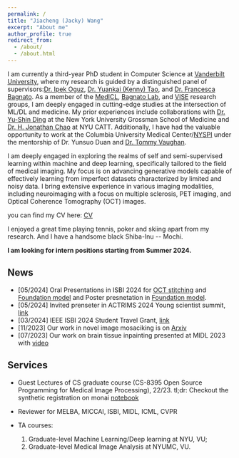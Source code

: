 ```yaml
---
permalink: /
title: "Jiacheng (Jacky) Wang"
excerpt: "About me"
author_profile: true
redirect_from: 
  - /about/
  - /about.html
---
```

I am currently a third-year PhD student in Computer Science at [Vanderbilt University](https://www.vanderbilt.edu/), where my research is guided by a distinguished panel of supervisors:[Dr. Ipek Oguz](https://engineering.vanderbilt.edu/bio/ipek-oguz), [Dr. Yuankai (Kenny) Tao](https://engineering.vanderbilt.edu/bio/tao-yuankaikenny), and [Dr. Francesca Bagnato](https://www.vumc.org/neurology/person/francesca-bagnato-md-phd). As a member of the [MedICL](https://github.com/MedICL-VU), [Bagnato Lab](https://www.vumc.org/bagnato-lab/person/our-team), and [VISE](https://www.vanderbilt.edu/vise/visepeople/) research groups, I am deeply engaged in cutting-edge studies at the intersection of ML/DL and medicine. My prior experiences include collaborations with [Dr. Yu-Shin Ding](https://med.nyu.edu/faculty/yu-shin-ding) at the New York University Grossman School of Medicine and [Dr. H. Jonathan Chao](https://engineering.nyu.edu/faculty/h-jonathan-chao) at NYU CATT. Additionally, I have had the valuable opportunity to work at the Columbia University Medical Center/[NYSPI](https://nyspi.org/) under the mentorship of Dr. Yunsuo Duan and [Dr. Tommy Vaughan](https://mr.research.columbia.edu/content/john-t-vaughan-jr).

I am deeply engaged in exploring the realms of self and semi-supervised learning within machine and deep learning, specifically tailored to the field of medical imaging. My focus is on advancing generative models capable of effectively learning from imperfect datasets characterized by limited and noisy data. I bring extensive experience in various imaging modalities, including neuroimaging with a focus on multiple sclerosis, PET imaging, and Optical Coherence Tomography (OCT) images.

you can find my CV here: [CV](../assets/Jiacheng_Wang_s_CV.pdf)

I enjoyed a great time playing tennis, poker and skiing apart from my research. And I have a handsome black Shiba-Inu -- Mochi.

**I am looking for intern positions starting from Summer 2024.**

News
------
* [05/2024] Oral Presentations in ISBI 2024 for [OCT stitching](https://arxiv.org/abs/2311.13052) and [Foundation model](https://arxiv.org/abs/2310.19721) and Poster presnetation in [Foundation model](https://arxiv.org/abs/2311.07806).
* [05/2024] Invited prenseter in ACTRIMS 2024 Young scientist summit, [link](https://www.actrims.org/young-scientist-summit)
* [03/2024] IEEE ISBI 2024 Student Travel Grant, [link](https://biomedicalimaging.org/2024/student-travel-grant-winners/)
* [11/2023] Our work in novel image mosaciking is on [Arxiv](https://arxiv.org/abs/2311.13052)
* [07/2023] Our work on brain tissue inpainting presented at MIDL 2023 with [video](https://www.youtube.com/watch?v=S1z7zbSDmmI&start=17880) 

Services
------
* Guest Lectures of CS graduate course (CS-8395 Open Source Programming for Medical Image Processing), 22/23. 
tl;dr: Checkout the synthetic registration on monai [notebook](https://colab.research.google.com/drive/1PZjg42YEIP64PIeSa4ksMPpdx9sWxYaE?usp=sharing)

* Reviewer for MELBA, MICCAI, ISBI, MIDL, ICML, CVPR

* TA courses: 
  1. Graduate-level Machine Learning/Deep learning at NYU, VU; 
  1. Graduate-level Medical Image Analysis at NYUMC, VU.
